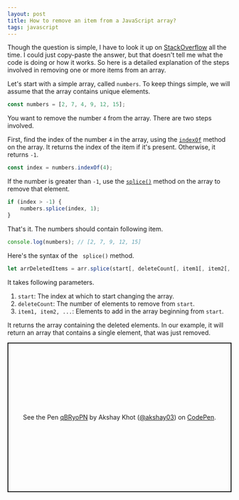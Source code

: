 ```yaml
---
layout: post
title: How to remove an item from a JavaScript array? 
tags: javascript
---
```


Though the question is simple, I have to look it up on [StackOverflow](https://stackoverflow.com/questions/5767325/how-can-i-remove-a-specific-item-from-an-array) all the time. I could just copy-paste the answer, but that doesn't tell me what the code is doing or how it works. So here is a detailed explanation of the steps involved in removing one or more items from an array. 

Let's start with a simple array, called `numbers`. To keep things simple, we will assume that the array contains unique elements. 

```javascript
const numbers = [2, 7, 4, 9, 12, 15];
```

You want to remove the number `4` from the array. There are two steps involved. 

First, find the index of the number `4` in the array, using the [`indexOf`](https://developer.mozilla.org/en-US/docs/Web/JavaScript/Reference/Global_Objects/Array/indexOf) method on the array. It returns the index of the item if it's present. Otherwise, it returns `-1`. 

```javascript
const index = numbers.indexOf(4);
```

If the number is greater than `-1`, use the [`splice()`](https://developer.mozilla.org/en-US/docs/Web/JavaScript/Reference/Global_Objects/Array/splice) method on the array to remove that element.

```javascript
if (index > -1) {
    numbers.splice(index, 1);
}
```

That's it. The numbers should contain following item. 
```javascript
console.log(numbers); // [2, 7, 9, 12, 15]
```

Here's the syntax of the ` splice()` method. 

```javascript
let arrDeletedItems = arr.splice(start[, deleteCount[, item1[, item2[, ...]]]])
```

It takes following parameters. 
1. `start`: The index at which to start changing the array. 
2. `deleteCount`: The number of elements to remove from `start`. 
3. `item1, item2, ...`: Elements to add in the array beginning from `start`. 

It returns the array containing the deleted elements. In our example, it will return an array that contains a single element, that was just removed. 

<p class="codepen" data-height="336" data-theme-id="dark" data-default-tab="js" data-user="akshay03" data-slug-hash="qBRyoPN" style="height: 336px; box-sizing: border-box; display: flex; align-items: center; justify-content: center; border: 2px solid; margin: 1em 0; padding: 1em;" data-pen-title="qBRyoPN">
  <span>See the Pen <a href="https://codepen.io/akshay03/pen/qBRyoPN">
  qBRyoPN</a> by Akshay Khot (<a href="https://codepen.io/akshay03">@akshay03</a>)
  on <a href="https://codepen.io">CodePen</a>.</span>
</p>
<script async src="https://cpwebassets.codepen.io/assets/embed/ei.js"></script>
















